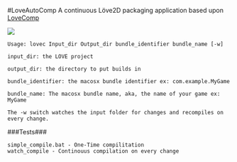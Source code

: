 #LoveAutoComp
A continuous Löve2D packaging application based upon [LoveComp](https://love2d.org/forums/viewtopic.php?f=5&t=78361&p=170932&hilit=linux+binary)

![](http://zippy.gfycat.com/FinishedPerfectAfricanharrierhawk.gif)

```
Usage: lovec Input_dir Output_dir bundle_identifier bundle_name [-w]

input_dir: the LOVE project

output_dir: the directory to put builds in

bundle_identifier: the macosx bundle identifier ex: com.example.MyGame

bundle_name: The macosx bundle name, aka, the name of your game ex: MyGame

The -w switch watches the input folder for changes and recompiles on every change.
```

###Tests###

```
simple_compile.bat - One-Time compilitation
watch_compile - Continouus compilation on every change
```
